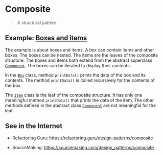 # Composite

> A structural pattern

## Example: [Boxes and items](../../src/main/java/abstract_factory/boxes)

The example is about boxes and items. A box can contain items and other boxes. The boxes can be nested. The items are the leaves of the composite structure. The boxes and items both extend from the abstract superclass [`Component`](../../src/main/java/abstract_factory/boxes/Component.java).  The boxes can be iterated to display their contents.

In the [`Box`](../../src/main/java/abstract_factory/boxes/Box.java) class, method `printData()` prints the data of the box and its contents. The method `printData()` is called recursively for the contents of the box.

The [`Item`](../../src/main/java/abstract_factory/boxes/Item.java) class is the leaf of the composite structure. It has only one meaningful method `printData()` that prints the data of the item. The other methods defined in the abstract class [`Component`](../../src/main/java/abstract_factory/boxes/Component.java) are not meaningful for the leaf.

## See in the Internet

- Refactoring Guru: https://refactoring.guru/design-patterns/composite

- SourceMaking: https://sourcemaking.com/design_patterns/composite



